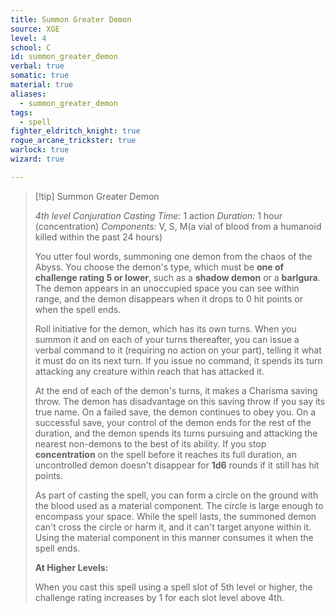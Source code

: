```yaml
---
title: Summon Greater Demon
source: XGE
level: 4
school: C
id: summon_greater_demon
verbal: true
somatic: true
material: true
aliases:
  - summon_greater_demon
tags:
  - spell
fighter_eldritch_knight: true
rogue_arcane_trickster: true
warlock: true
wizard: true

---
```

>[!tip] Summon Greater Demon
>
> *4th level Conjuration*
> *Casting Time:* 1 action
> *Duration:* 1 hour (concentration)
> *Components:* V, S, M(a vial of blood from a humanoid killed within the past 24 hours)
>
>You utter foul words, summoning one demon from the chaos of the Abyss. You choose the demon's type, which must be **one of challenge rating 5 or lower**, such as a **shadow demon** or a **barlgura**. The demon appears in an unoccupied space you can see within range, and the demon disappears when it drops to 0 hit points or when the spell ends.
>
>Roll initiative for the demon, which has its own turns. When you summon it and on each of your turns thereafter, you can issue a verbal command to it (requiring no action on your part), telling it what it must do on its next turn. If you issue no command, it spends its turn attacking any creature within reach that has attacked it.
>
>At the end of each of the demon's turns, it makes a Charisma saving throw. The demon has disadvantage on this saving throw if you say its true name. On a failed save, the demon continues to obey you. On a successful save, your control of the demon ends for the rest of the duration, and the demon spends its turns pursuing and attacking the nearest non-demons to the best of its ability. If you stop **concentration** on the spell before it reaches its full duration, an uncontrolled demon doesn't disappear for **1d6** rounds if it still has hit points.
>
>As part of casting the spell, you can form a circle on the ground with the blood used as a material component. The circle is large enough to encompass your space. While the spell lasts, the summoned demon can't cross the circle or harm it, and it can't target anyone within it. Using the material component in this manner consumes it when the spell ends.
>
>**At Higher Levels:**
>
>When you cast this spell using a spell slot of 5th level or higher, the challenge rating increases by 1 for each slot level above 4th.
>

